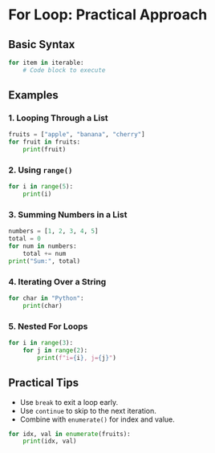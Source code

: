 # For Loop: Practical Approach

## Basic Syntax

```python
for item in iterable:
    # Code block to execute
```

## Examples

### 1. Looping Through a List

```python
fruits = ["apple", "banana", "cherry"]
for fruit in fruits:
    print(fruit)
```

### 2. Using `range()`

```python
for i in range(5):
    print(i)
```

### 3. Summing Numbers in a List

```python
numbers = [1, 2, 3, 4, 5]
total = 0
for num in numbers:
    total += num
print("Sum:", total)
```

### 4. Iterating Over a String

```python
for char in "Python":
    print(char)
```

### 5. Nested For Loops

```python
for i in range(3):
    for j in range(2):
        print(f"i={i}, j={j}")
```

## Practical Tips

- Use `break` to exit a loop early.
- Use `continue` to skip to the next iteration.
- Combine with `enumerate()` for index and value.

```python
for idx, val in enumerate(fruits):
    print(idx, val)
```